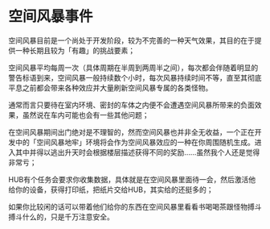 <h1>空间风暴事件</h1>
<p>空间风暴目前是一个尚处于开发阶段，较为不完善的一种天气效果，其目的在于提供一种长期且较为「有趣」的挑战要素；</p>
<p>空间风暴平均每周一次（具体周期在半周到两周半之间），每次都会伴随着明显的警告标语到来，空间风暴一般持续数个小时，每次风暴持续时间不等，直至其彻底平息之前都会带来各种效应并大量刷新空间风暴专属的各类怪物。</p>
<p>通常而言只要待在室内环境、密封的车体之内便不会遭遇空间风暴所带来的负面效果，虽然说在车内可能也会有一些其他问题；</p>
<p>在空间风暴期间出门绝对是不理智的，然而空间风暴也并非全无收益，一个正在开发中的「空间风暴地牢」环境将会作为空间风暴效应的一种在你周围随机生成。进入其中并得以逃出升天时会根据楼层描述获得不同的奖励……虽然我个人还是觉得非常亏；</p>
<p>HUB有个任务会要求你收集数据，具体就是在空间风暴里面待一会，然后激活他给你的设备，获得打印纸，把纸片交给HUB，其实给的还挺多的；</p>
<p>如果你比较闲的话可以带着他们给你的东西在空间风暴里看看书喝喝茶跟怪物搏斗搏斗什么的，只是千万注意安全。</p>
